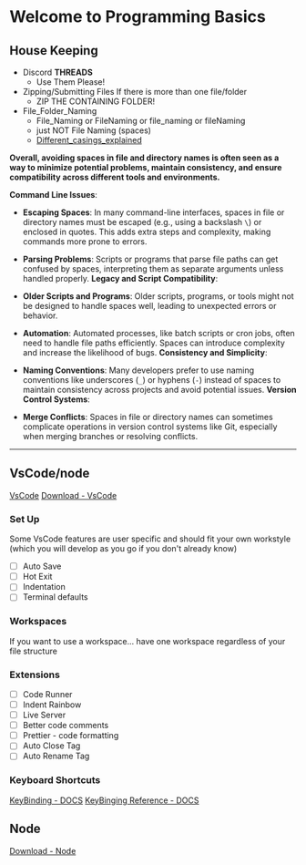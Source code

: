# Welcome to Programming Basics
## __House Keeping__
- Discord **THREADS**
	- Use Them Please!
- Zipping/Submitting Files
	If there is more than one file/folder
	- ZIP THE CONTAINING FOLDER!
- File_Folder_Naming
	- File_Naming or FileNaming or file_naming or fileNaming 
	- just NOT File Naming (spaces)
	- [Different_casings_explained](https://www.freecodecamp.org/news/snake-case-vs-camel-case-vs-pascal-case-vs-kebab-case-whats-the-difference/)

****__Overall, avoiding spaces in file and directory names is often seen as a way to minimize potential problems, maintain consistency, and ensure compatibility across different tools and environments.__****

**Command Line Issues**:

- **Escaping Spaces**: In many command-line interfaces, spaces in file or directory names must be escaped (e.g., using a backslash `\`) or enclosed in quotes. This adds extra steps and complexity, making commands more prone to errors.

- **Parsing Problems**: Scripts or programs that parse file paths can get confused by spaces, interpreting them as separate arguments unless handled properly.
**Legacy and Script Compatibility**:

- **Older Scripts and Programs**: Older scripts, programs, or tools might not be designed to handle spaces well, leading to unexpected errors or behavior.

- **Automation**: Automated processes, like batch scripts or cron jobs, often need to handle file paths efficiently. Spaces can introduce complexity and increase the likelihood of bugs.
**Consistency and Simplicity**:

- **Naming Conventions**: Many developers prefer to use naming conventions like underscores (`_`) or hyphens (`-`) instead of spaces to maintain consistency across projects and avoid potential issues.
**Version Control Systems**:

- **Merge Conflicts**: Spaces in file or directory names can sometimes complicate operations in version control systems like Git, especially when merging branches or resolving conflicts.

---
## VsCode/node
[VsCode](https://login.codingdojo.com/m/612/13875/98873)
[Download - VsCode](https://code.visualstudio.com/download)
### Set Up
Some VsCode features are user specific and should fit your own workstyle
	(which you will develop as you go if you don't already know)
- [ ] Auto Save
- [ ] Hot Exit
- [ ] Indentation
- [ ] Terminal defaults
### Workspaces
If you want to use a workspace... have one workspace regardless of your file structure
### Extensions
- [ ] Code Runner
- [ ] Indent Rainbow
- [ ] Live Server
- [ ] Better code comments
- [ ] Prettier - code formatting
- [ ] Auto Close Tag
- [ ] Auto Rename Tag

### Keyboard Shortcuts
[KeyBinding - DOCS](https://code.visualstudio.com/docs/getstarted/keybindings)
[KeyBinging Reference - DOCS](https://code.visualstudio.com/docs/getstarted/keybindings#_keyboard-shortcuts-reference)
## Node
[Download - Node](https://nodejs.org/en/download/prebuilt-installer)

